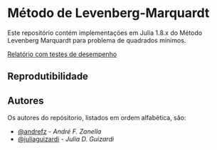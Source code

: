 # Método de Levenberg-Marquardt

Este repositório contém implementações em Julia 1.8.x do Método Levenberg 
Marquardt para problema de quadrados mínimos.

[Relatório com testes de desempenho][relatorio-lm]

[relatorio-lm]: https://nbviewer.org/github/andrefz/Levenberg-Maquardt-Method/blob/main/tex/Levenberg_Marquardt_Method.pdf



## Reprodutibilidade


## Autores
Os autores do repósitorio, listados em ordem alfabética, são:

* [@andrefz](https://github.com/andrefz) - _André F. Zanella_
* [@juliaguizardi](https://github.com/JuliaGuizardi) - _Julia D. Guizardi_
